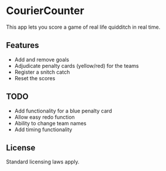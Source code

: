 # CourierCounter

This app lets you score a game of real life quidditch in real time.

## Features 

* Add and remove goals
* Adjudicate penalty cards (yellow/red) for the teams
* Register a snitch catch
* Reset the scores

## TODO

- Add functionality for a blue penalty card
- Allow easy redo function
- Ability to change team names
- Add timing functionality

## License
Standard licensing laws apply.
